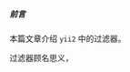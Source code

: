 <!--
 * @Author: your name
 * @Date: 2020-06-09 14:18:24
 * @LastEditTime: 2020-06-10 16:43:22
 * @LastEditors: Please set LastEditors
 * @Description: In User Settings Edit
 * @FilePath: \git_articles\articles\框架\yii2\activeRecord.md
--> 
##### 前言

本篇文章介绍 `yii2` 中的过滤器。

过滤器顾名思义，